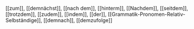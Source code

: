 [[zum]], [[demnächst]], [[nach dem]], [[hinterm]], [[Nachdem]], [[seitdem]], [[trotzdem]], [[zudem]], [[indem]], [[der]], [[Grammatik-Pronomen-Relativ-Selbständige]], [[demnach]], [[demzufolge]]